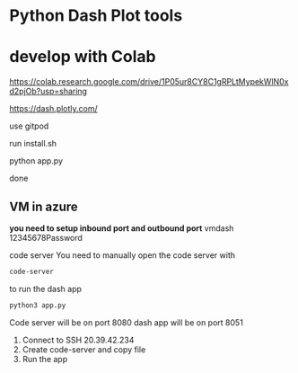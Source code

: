 # Python Dash Plot tools

# develop with Colab
https://colab.research.google.com/drive/1P05ur8CY8C1gRPLtMypekWlN0xd2pjOb?usp=sharing


https://dash.plotly.com/


use gitpod

run install.sh

python app.py

done


## VM in azure

**you need to setup inbound port and outbound port**
vmdash
12345678Password

code server
You need to manually open the code server with
```sh
code-server
```

to run the dash app
```sh
python3 app.py
```

Code server will be on port 8080
dash app will be on port 8051

1. Connect to SSH 20.39.42.234
2. Create code-server and copy file
3. Run the app

